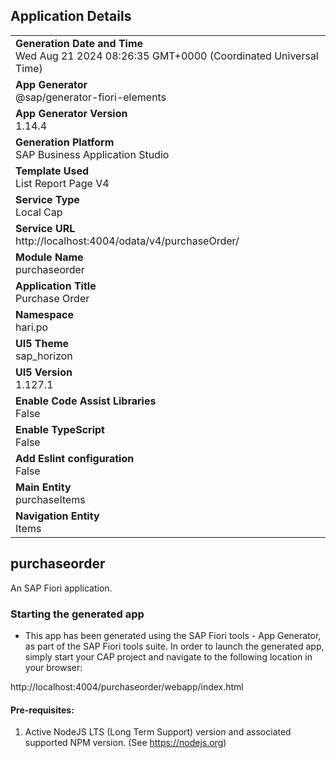 ## Application Details
|               |
| ------------- |
|**Generation Date and Time**<br>Wed Aug 21 2024 08:26:35 GMT+0000 (Coordinated Universal Time)|
|**App Generator**<br>@sap/generator-fiori-elements|
|**App Generator Version**<br>1.14.4|
|**Generation Platform**<br>SAP Business Application Studio|
|**Template Used**<br>List Report Page V4|
|**Service Type**<br>Local Cap|
|**Service URL**<br>http://localhost:4004/odata/v4/purchaseOrder/|
|**Module Name**<br>purchaseorder|
|**Application Title**<br>Purchase Order|
|**Namespace**<br>hari.po|
|**UI5 Theme**<br>sap_horizon|
|**UI5 Version**<br>1.127.1|
|**Enable Code Assist Libraries**<br>False|
|**Enable TypeScript**<br>False|
|**Add Eslint configuration**<br>False|
|**Main Entity**<br>purchaseItems|
|**Navigation Entity**<br>Items|

## purchaseorder

An SAP Fiori application.

### Starting the generated app

-   This app has been generated using the SAP Fiori tools - App Generator, as part of the SAP Fiori tools suite.  In order to launch the generated app, simply start your CAP project and navigate to the following location in your browser:

http://localhost:4004/purchaseorder/webapp/index.html

#### Pre-requisites:

1. Active NodeJS LTS (Long Term Support) version and associated supported NPM version.  (See https://nodejs.org)


